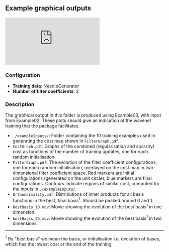 ## Example graphical outputs

![alt text](https://github.com/asogaard/Wavenet/blob/master/media/FilterGraph.pdf "Filter graph.")

### Configuration
* __Training data__: NeedleGenerator
* __Number of filter coefficients__: 2

### Description
The graphical output in this folder is produced using Example03, with input from Example02. These plots should give an indication of the wavenet training that the package facilitates.

* `./exampleInputs/`: Folder containing the 10 training examples used in generating the cost map shown in `FilterGraph.pdf`.
* `CostGraph.pdf`: Graphs of the combined (regularisation and sparsity) cost as functions of the number of training updates, one for each random initialisation.
* `FilterGraph.pdf`: The evolution of the filter coefficient configurations, one for each random initialisation, overlayed on the cost map in two-dimensional filter coefficient space. Red markers are initial configurations (generated on the unit circle); blue markers are final configurations. Contours indicate regions of similar cost, computed for the inputs in `./exampleInputs/`.
* `Orthonormality.pdf`: Distributions of inner products for all basis functions in the best, final basis<sup>1</sup>. Should be peaked around 0 and 1.
* `bestBasis_1D.mov`: Movie showing the evolution of the best basis<sup>1</sup> in one dimension.
* `bestBasis_2D.mov`: Movie showing the evolution of the best basis<sup>1</sup> in two dimensions.

---

<sup>1</sup> By "best basis" we mean the basis, or initialisation i.e. evolution of bases, which has the lowest cost at the end of the training.